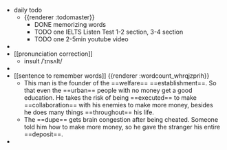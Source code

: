 - daily todo
	- {{renderer :todomaster}}
		- DONE memorizing words
		- TODO one IELTS Listen Test 1-2 section, 3-4 section
		- TODO one 2-5min youtube video
-
- [[pronunciation correction]]
	- insult   /ˈɪnsʌlt/
-
- [[sentence to remember words]] {{renderer :wordcount_whrqjzprih}}
	- This man is the founder of the ==welfare== ==establishment==. So that even the ==urban== people with no money get a good education. He takes the risk of being ==executed== to make ==collaboration== with his enemies to make more money, besides he does many things ==throughout== his life.
	- The ==dupe== gets brain congestion after being cheated. Someone told him how to make more money, so he gave the stranger his entire ==deposit==.
-